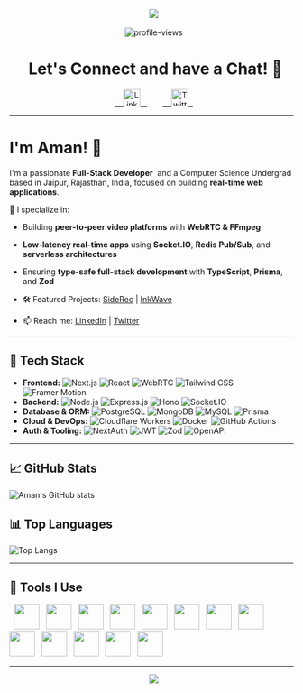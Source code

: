 <p align="center">
  <img src="https://capsule-render.vercel.app/api?type=waving&color=gradient&text=Hello!&height=100&section=header"/>
</p>

<p align="center">
  <img src="https://komarev.com/ghpvc/?username=dev-amanydv&label=Profile%20Views&color=blueviolet&style=flat-square" alt="profile-views"/>
</p>

<h1 align="center">
  Let's Connect and have a Chat! 💬
</h1>
<p align="center">
  <a href="https://www.linkedin.com/in/devamanydv" target="_blank">
    <img src="https://cdn.jsdelivr.net/gh/devicons/devicon/icons/linkedin/linkedin-original.svg" alt="LinkedIn" width="30" height="30"/>
  </a>
  &nbsp;&nbsp;
  <a href="https://twitter.com/amandoestwt" target="_blank">
    <img src="https://cdn.jsdelivr.net/gh/simple-icons/simple-icons/icons/x.svg" alt="Twitter" width="30" height="30"/>
  </a>
</p>

---

# I'm Aman! 👋


I'm a passionate **Full-Stack Developer**  and a Computer Science Undergrad based in Jaipur, Rajasthan, India, focused on building **real-time web applications**.  

🔧 I specialize in:
- Building **peer-to-peer video platforms** with **WebRTC & FFmpeg**
- **Low-latency real-time apps** using **Socket.IO**, **Redis Pub/Sub**, and **serverless architectures**
- Ensuring **type-safe full-stack development** with **TypeScript**, **Prisma**, and **Zod**

- 🛠 Featured Projects: [SideRec](https://github.com/dev-amanydv/side-rec) | [InkWave](https://github.com/dev-amanydv/InkWave)
- 📫 Reach me: [LinkedIn](https://www.linkedin.com/in/devamanydv) | [Twitter](https://twitter.com/amandoestwt)

---

## 🧠 Tech Stack

- **Frontend:** ![Next.js](https://img.shields.io/badge/-Next.js-000000?logo=next.js&logoColor=white) ![React](https://img.shields.io/badge/-React-61DAFB?logo=react&logoColor=white) ![WebRTC](https://img.shields.io/badge/-WebRTC-333333?logo=webrtc&logoColor=white) ![Tailwind CSS](https://img.shields.io/badge/-Tailwind%20CSS-38B2AC?logo=tailwind-css&logoColor=white) ![Framer Motion](https://img.shields.io/badge/-Framer%20Motion-black?logo=framer&logoColor=white)
- **Backend:** ![Node.js](https://img.shields.io/badge/-Node.js-339933?logo=node.js&logoColor=white) ![Express.js](https://img.shields.io/badge/-Express.js-000000?logo=express&logoColor=white) ![Hono](https://img.shields.io/badge/-Hono-FF4154?logo=hono&logoColor=white) ![Socket.IO](https://img.shields.io/badge/-Socket.io-010101?logo=socket.io&logoColor=white)
- **Database & ORM:** ![PostgreSQL](https://img.shields.io/badge/-PostgreSQL-336791?logo=postgresql&logoColor=white) ![MongoDB](https://img.shields.io/badge/-MongoDB-47A248?logo=mongodb&logoColor=white) ![MySQL](https://img.shields.io/badge/-MySQL-4479A1?logo=mysql&logoColor=white) ![Prisma](https://img.shields.io/badge/-Prisma-2D3748?logo=prisma&logoColor=white)
- **Cloud & DevOps:** ![Cloudflare Workers](https://img.shields.io/badge/-Cloudflare%20Workers-F38020?logo=cloudflare&logoColor=white) ![Docker](https://img.shields.io/badge/-Docker-2496ED?logo=docker&logoColor=white) ![GitHub Actions](https://img.shields.io/badge/-GitHub%20Actions-2088FF?logo=github-actions&logoColor=white)
- **Auth & Tooling:** ![NextAuth](https://img.shields.io/badge/-NextAuth-000000?logo=next.js&logoColor=white) ![JWT](https://img.shields.io/badge/-JWT-000000?logo=jsonwebtokens&logoColor=white) ![Zod](https://img.shields.io/badge/-Zod-3E7BF2?logo=zod&logoColor=white) ![OpenAPI](https://img.shields.io/badge/-OpenAPI-6BA539?logo=openapiinitiative&logoColor=white)

---

## 📈 GitHub Stats

![Aman's GitHub stats](https://github-readme-stats.vercel.app/api?username=dev-amanydv&show_icons=true&theme=radical)

## 📊 Top Languages

![Top Langs](https://github-readme-stats.vercel.app/api/top-langs/?username=dev-amanydv&layout=compact&theme=radical)

---

## 🚀 Tools I Use

<p align="left">
  <img src="https://cdn.jsdelivr.net/gh/devicons/devicon/icons/vscode/vscode-original.svg" width="45" height="45"/>
  <img src="https://cdn.jsdelivr.net/gh/devicons/devicon/icons/c/c-original.svg" width="45" height="45"/>
  <img src="https://cdn.jsdelivr.net/gh/devicons/devicon/icons/cplusplus/cplusplus-original.svg" width="45" height="45"/>
  <img src="https://cdn.jsdelivr.net/gh/devicons/devicon/icons/javascript/javascript-original.svg" width="45" height="45"/>
  <img src="https://cdn.jsdelivr.net/gh/devicons/devicon/icons/typescript/typescript-original.svg" width="45" height="45"/>
  <img src="https://cdn.jsdelivr.net/gh/devicons/devicon/icons/react/react-original.svg" width="45" height="45"/>
  <img src="https://cdn.jsdelivr.net/gh/devicons/devicon/icons/html5/html5-original.svg" width="45" height="45"/>
  <img src="https://cdn.jsdelivr.net/gh/devicons/devicon/icons/css3/css3-original.svg" width="45" height="45"/>
  <img src="https://cdn.jsdelivr.net/gh/devicons/devicon/icons/bootstrap/bootstrap-original-wordmark.svg" width="45" height="45"/>
  <img src="https://cdn.jsdelivr.net/gh/devicons/devicon/icons/figma/figma-original.svg" width="45" height="45"/>
  <img src="https://cdn.jsdelivr.net/gh/devicons/devicon/icons/docker/docker-original.svg" width="45" height="45"/>
  <img src="https://cdn.jsdelivr.net/gh/devicons/devicon/icons/linux/linux-original.svg" width="45" height="45"/>
  <img src="https://cdn.jsdelivr.net/gh/devicons/devicon/icons/git/git-original.svg" width="45" height="45"/>
</p>

---

<p align="center">
  <img src="https://capsule-render.vercel.app/api?type=waving&color=gradient&height=100&section=footer"/>
</p>
